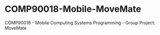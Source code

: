 # COMP90018-Mobile-MoveMate
COMP90018 - Mobile Computing Systems Programming - Group Project: MoveMate

